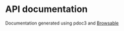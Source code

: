 # API documentation

Documentation generated using pdoc3 and [Browsable](https://threefoldtech.github.io/js-sdk/api/jumpscale/)
